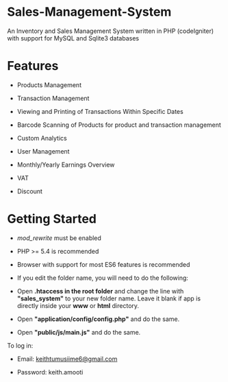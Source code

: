 # Sales-Management-System
An Inventory and Sales Management System written in PHP (codeIgniter) with support for MySQL and Sqlite3 databases



# Features

- Products Management

- Transaction Management

- Viewing and Printing of Transactions Within Specific Dates

- Barcode Scanning of Products for product and transaction management

- Custom Analytics

- User Management

- Monthly/Yearly Earnings Overview

- VAT

- Discount


# Getting Started

- _mod_rewrite_ must be enabled

- PHP >= 5.4 is recommended

- Browser with support for most ES6 features is recommended

- If you edit the folder name, you will need to do the following:
 
 - Open __.htaccess in the root folder__ and change the line with __"sales_system"__ to your new folder name. Leave it blank if app is directly inside your __www__ or __html__ directory.
 
 - Open __"application/config/config.php"__ and do the same.
 
 - Open __"public/js/main.js"__ and do the same.



To log in:


- Email: keithtumusiime6@gmail.com

- Password: keith.amooti
